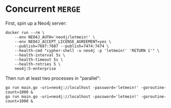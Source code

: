 # Concurrent `MERGE`

First, spin up a Neo4j server:

```shell
docker run --rm \
    --env NEO4J_AUTH='neo4j/letmein!' \
    --env NEO4J_ACCEPT_LICENSE_AGREEMENT=yes \
    --publish=7687:7687 --publish=7474:7474 \
    --health-cmd "cypher-shell -u neo4j -p 'letmein!' 'RETURN 1'" \
    --health-interval 5s \
    --health-timeout 5s \
    --health-retries 5 \
    neo4j:5-enterprise
```

Then run at least two processes in "parallel":

```shell
go run main.go -uri=neo4j://localhost -password='letmein!' -goroutine-count=1000 &
go run main.go -uri=neo4j://localhost -password='letmein!' -goroutine-count=1000 &
```